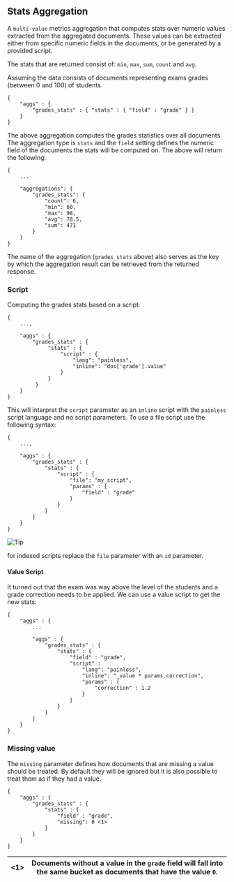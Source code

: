 ## Stats Aggregation

A `multi-value` metrics aggregation that computes stats over numeric values extracted from the aggregated documents. These values can be extracted either from specific numeric fields in the documents, or be generated by a provided script.

The stats that are returned consist of: `min`, `max`, `sum`, `count` and `avg`.

Assuming the data consists of documents representing exams grades (between 0 and 100) of students
    
    
    {
        "aggs" : {
            "grades_stats" : { "stats" : { "field" : "grade" } }
        }
    }

The above aggregation computes the grades statistics over all documents. The aggregation type is `stats` and the `field` setting defines the numeric field of the documents the stats will be computed on. The above will return the following:
    
    
    {
        ...
    
        "aggregations": {
            "grades_stats": {
                "count": 6,
                "min": 60,
                "max": 98,
                "avg": 78.5,
                "sum": 471
            }
        }
    }

The name of the aggregation (`grades_stats` above) also serves as the key by which the aggregation result can be retrieved from the returned response.

### Script

Computing the grades stats based on a script:
    
    
    {
        ...,
    
        "aggs" : {
            "grades_stats" : {
                 "stats" : {
                     "script" : {
                         "lang": "painless",
                         "inline": "doc['grade'].value"
                     }
                 }
             }
        }
    }

This will interpret the `script` parameter as an `inline` script with the `painless` script language and no script parameters. To use a file script use the following syntax:
    
    
    {
        ...,
    
        "aggs" : {
            "grades_stats" : {
                "stats" : {
                    "script" : {
                        "file": "my_script",
                        "params" : {
                            "field" : "grade"
                        }
                    }
                }
            }
        }
    }

![Tip](https://www.elastic.co/guide/en/elasticsearch/reference/current/images/icons/tip.png)

for indexed scripts replace the `file` parameter with an `id` parameter.

#### Value Script

It turned out that the exam was way above the level of the students and a grade correction needs to be applied. We can use a value script to get the new stats:
    
    
    {
        "aggs" : {
            ...
    
            "aggs" : {
                "grades_stats" : {
                    "stats" : {
                        "field" : "grade",
                        "script" :
                            "lang": "painless",
                            "inline": "_value * params.correction",
                            "params" : {
                                "correction" : 1.2
                            }
                        }
                    }
                }
            }
        }
    }

### Missing value

The `missing` parameter defines how documents that are missing a value should be treated. By default they will be ignored but it is also possible to treat them as if they had a value.
    
    
    {
        "aggs" : {
            "grades_stats" : {
                "stats" : {
                    "field" : "grade",
                    "missing": 0 <1>
                }
            }
        }
    }

<1>| Documents without a value in the `grade` field will fall into the same bucket as documents that have the value `0`.     
---|---
